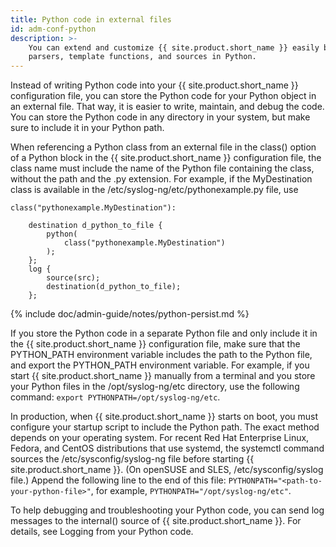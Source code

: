 ```yaml
---
title: Python code in external files
id: adm-conf-python
description: >-
    You can extend and customize {{ site.product.short_name }} easily by writing destinations
    parsers, template functions, and sources in Python.
---
```


Instead of writing Python code into your {{ site.product.short_name }} configuration
file, you can store the Python code for your Python object in an
external file. That way, it is easier to write, maintain, and debug the
code. You can store the Python code in any directory in your system, but
make sure to include it in your Python path.

When referencing a Python class from an external file in the class()
option of a Python block in the {{ site.product.short_name }} configuration file, the
class name must include the name of the Python file containing the
class, without the path and the .py extension. For example, if the
MyDestination class is available in the
/etc/syslog-ng/etc/pythonexample.py file, use

```config
class("pythonexample.MyDestination"):

    destination d_python_to_file {
        python(
            class("pythonexample.MyDestination")
        );
    };
    log {
        source(src);
        destination(d_python_to_file);
    };
```

{% include doc/admin-guide/notes/python-persist.md %}

If you store the Python code in a separate Python file and only include
it in the {{ site.product.short_name }} configuration file, make sure that the
PYTHON_PATH environment variable includes the path to the Python file,
and export the PYTHON\_PATH environment variable. For example, if you
start {{ site.product.short_name }} manually from a terminal and you store your Python
files in the /opt/syslog-ng/etc directory, use the following command:
`export PYTHONPATH=/opt/syslog-ng/etc`.

In production, when {{ site.product.short_name }} starts on boot, you must configure
your startup script to include the Python path. The exact method depends
on your operating system. For recent Red Hat Enterprise Linux, Fedora,
and CentOS distributions that use systemd, the systemctl command sources
the /etc/sysconfig/syslog-ng file before starting {{ site.product.short_name }}. (On
openSUSE and SLES, /etc/sysconfig/syslog file.) Append the following
line to the end of this file:
`PYTHONPATH="<path-to-your-python-file>"`, for example,
`PYTHONPATH="/opt/syslog-ng/etc"`.

To help debugging and troubleshooting your Python code, you can send log
messages to the internal() source of {{ site.product.short_name }}. For details, see
Logging from your Python code.
